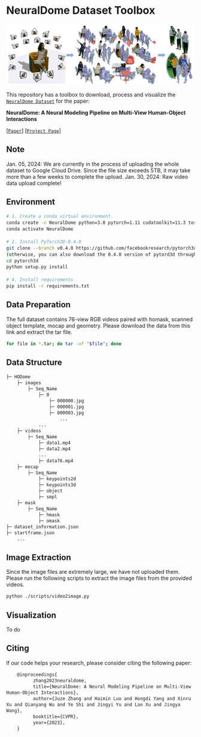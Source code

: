 # NeuralDome Dataset Toolbox

[//]: # ([![PWC]&#40;https://img.shields.io/endpoint.svg?url=https://paperswithcode.com/badge/hybrik-a-hybrid-analytical-neural-inverse/3d-human-pose-estimation-on-3dpw&#41;]&#40;https://paperswithcode.com/sota/3d-human-pose-estimation-on-3dpw?p=hybrik-a-hybrid-analytical-neural-inverse&#41;)

<div align="center">
<img src="assets/NeuralDome.png">
</div>


This repository has a toolbox to download, process and visualize the [`NeuralDome Dataset`](https://drive.google.com/drive/folders/1-QHvcwa71Wk7rdfnQrOyInqK-SWK6lRA) for the paper:

**NeuralDome: A Neural Modeling Pipeline on Multi-View Human-Object Interactions**

[[`Paper`](https://arxiv.org/pdf/2212.07626.pdf)]
[[`Project Page`](https://juzezhang.github.io/NeuralDome/)]

## Note
Jan. 05, 2024: We are currently in the process of uploading the whole dataset to Google Cloud Drive. Since the file size exceeds 5TB, it may take more than a few weeks to complete the upload.
Jan. 30, 2024: Raw video data upload complete!

## Environment

``` bash
# 1. Create a conda virtual environment.
conda create -n NeuralDome python=3.8 pytorch=1.11 cudatoolkit=11.3 torchvision -c pytorch -y
conda activate NeuralDome

# 2. Install PyTorch3D-0.4.0
git clone --branch v0.4.0 https://github.com/facebookresearch/pytorch3d.git 
(otherwise, you can also download the 0.4.0 version of pytord3d through this [link](https://github.com/facebookresearch/pytorch3d/archive/refs/tags/v0.4.0.zip))
cd pytorch3d
python setup.py install

# 4. Install requirements
pip install -r requirements.txt
```

## Data Preparation
The full dataset contains 76-view RGB videos paired with homask, scanned object template, mocap and geometry. 
Please download the data from this link and extract the tar file.
``` bash
for file in *.tar; do tar -xf "$file"; done
```

## Data Structure
```
├─ HODome
    ├─ images
        ├─ Seq_Name
            ├─ 0
                ├─ 000000.jpg
                ├─ 000001.jpg
                ├─ 000003.jpg
                    ...
            ...
    ├─ videos
        ├─ Seq_Name
            ├─ data1.mp4
            ├─ data2.mp4
            ...
            ├─ data76.mp4
    ├─ mocap
        ├─ Seq_Name
            ├─ keypoints2d
            ├─ keypoints3d
            ├─ object
            ├─ smpl
    ├─ mask
        ├─ Seq_Name
            ├─ hmask
            ├─ omask
├─ dataset_information.json
├─ startframe.json
    ...
```


## Image Extraction
Since the image files are extremely large, we have not uploaded them. Please run the following scripts to extract the image files from the provided videos.
``` bash
python ./scripts/video2image.py
```
## Visualization

To do


## Citing
If our code helps your research, please consider citing the following paper:

        @inproceedings{
              zhang2023neuraldome,
              title={NeuralDome: A Neural Modeling Pipeline on Multi-View Human-Object Interactions},
              author={Juze Zhang and Haimin Luo and Hongdi Yang and Xinru Xu and Qianyang Wu and Ye Shi and Jingyi Yu and Lan Xu and Jingya Wang},
              booktitle={CVPR},
              year={2023},
        }
      
